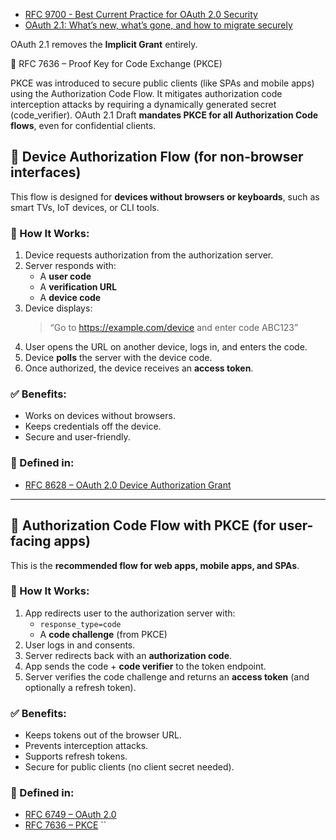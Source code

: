 - [RFC 9700 - Best Current Practice for OAuth 2.0 Security](https://www.rfc-editor.org/rfc/rfc9700)
- [OAuth 2.1: What’s new, what’s gone, and how to migrate securely](https://workos.com/blog/oauth-2-1-whats-new)


OAuth 2.1 removes the **Implicit Grant** entirely.

📄 RFC 7636 – Proof Key for Code Exchange (PKCE)

PKCE was introduced to secure public clients (like SPAs and mobile apps) using the Authorization Code Flow.
It mitigates authorization code interception attacks by requiring a dynamically generated secret (code_verifier).
OAuth 2.1 Draft **mandates PKCE for all Authorization Code flows**, even for confidential clients.



## 🔌 Device Authorization Flow (for non-browser interfaces)

This flow is designed for **devices without browsers or keyboards**, such as smart TVs, IoT devices, or CLI tools.

### 🔄 How It Works:
1. Device requests authorization from the authorization server.
2. Server responds with:
   - A **user code**
   - A **verification URL**
   - A **device code**
3. Device displays:
   > “Go to https://example.com/device and enter code ABC123”
4. User opens the URL on another device, logs in, and enters the code.
5. Device **polls** the server with the device code.
6. Once authorized, the device receives an **access token**.

### ✅ Benefits:
- Works on devices without browsers.
- Keeps credentials off the device.
- Secure and user-friendly.

### 📄 Defined in:
- [RFC 8628 – OAuth 2.0 Device Authorization Grant](https://www.rfc-editor.org/rfc/rfc7636)

---

## 👤 Authorization Code Flow with PKCE (for user-facing apps)

This is the **recommended flow for web apps, mobile apps, and SPAs**.

### 🔄 How It Works:
1. App redirects user to the authorization server with:
   - `response_type=code`
   - A **code challenge** (from PKCE)
2. User logs in and consents.
3. Server redirects back with an **authorization code**.
4. App sends the code + **code verifier** to the token endpoint.
5. Server verifies the code challenge and returns an **access token** (and optionally a refresh token).

### ✅ Benefits:
- Keeps tokens out of the browser URL.
- Prevents interception attacks.
- Supports refresh tokens.
- Secure for public clients (no client secret needed).

### 📄 Defined in:
- [RFC 6749 – OAuth 2.0](https://www.rfc-editor.org/rfc/rfc7636)
- [RFC 7636 – PKCE](https://www.rfc-editor.org/rfc/rfc7636)
``
